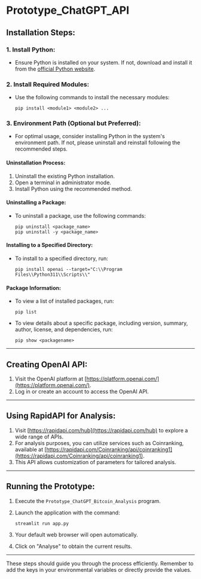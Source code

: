 # Prototype_ChatGPT_API

## Installation Steps:

### 1. Install Python:

- Ensure Python is installed on your system. If not, download and install it from the [official Python website](https://www.python.org/).

### 2. Install Required Modules:
   - Use the following commands to install the necessary modules:
     ```
     pip install <module1> <module2> ...
     ```

### 3. Environment Path (Optional but Preferred):

- For optimal usage, consider installing Python in the system's environment path. If not, please uninstall and reinstall following the recommended steps.

 #### Uninstallation Process:
 1. Uninstall the existing Python installation.
 2. Open a terminal in administrator mode.
 3. Install Python using the recommended method.

 #### Uninstalling a Package:
 - To uninstall a package, use the following commands:
   ```
   pip uninstall <package_name>
   pip uninstall -y <package_name>
   ```

 #### Installing to a Specified Directory:
 - To install to a specified directory, run:
   ```
   pip install openai --target="C:\\Program Files\\Python311\\Scripts\\"
   ```

 #### Package Information:

 - To view a list of installed packages, run:
   ```
   pip list
   ```

 - To view details about a specific package, including version, summary, author, license, and dependencies, run:
   ```
   pip show <packagename>
   ```

---

## Creating OpenAI API:

1. Visit the OpenAI platform at [https://platform.openai.com/](https://platform.openai.com/).
2. Log in or create an account to access the OpenAI API.

---

## Using RapidAPI for Analysis:

1. Visit [https://rapidapi.com/hub](https://rapidapi.com/hub) to explore a wide range of APIs.
2. For analysis purposes, you can utilize services such as Coinranking, available at [https://rapidapi.com/Coinranking/api/coinranking1](https://rapidapi.com/Coinranking/api/coinranking1).
3. This API allows customization of parameters for tailored analysis.

---

## Running the Prototype:

1. Execute the `Prototype_ChatGPT_Bitcoin_Analysis` program.
2. Launch the application with the command:
   
   ```
   streamlit run app.py
   ```
3. Your default web browser will open automatically.
4. Click on "Analyse" to obtain the current results.

---

These steps should guide you through the process efficiently. Remember to add the keys in your environmental variables or directly provide the values.
